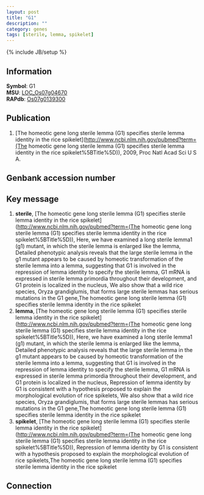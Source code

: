 ```yaml
---
layout: post
title: "G1"
description: ""
category: genes
tags: [sterile, lemma, spikelet]
---
```

{% include JB/setup %}

## Information
__Symbol__: G1  
__MSU__: [LOC_Os07g04670](http://rice.plantbiology.msu.edu/cgi-bin/ORF_infopage.cgi?orf=LOC_Os07g04670)  
__RAPdb__: [Os07g0139300](http://rapdb.dna.affrc.go.jp/viewer/gbrowse_details/irgsp1?name=Os07g0139300)  

## Publication
1. [The homeotic gene long sterile lemma (G1) specifies sterile lemma identity in the rice spikelet](http://www.ncbi.nlm.nih.gov/pubmed?term=(The homeotic gene long sterile lemma (G1) specifies sterile lemma identity in the rice spikelet%5BTitle%5D)), 2009, Proc Natl Acad Sci U S A.

## Genbank accession number

## Key message
1. __sterile__, [The homeotic gene long sterile lemma (G1) specifies sterile lemma identity in the rice spikelet](http://www.ncbi.nlm.nih.gov/pubmed?term=(The homeotic gene long sterile lemma (G1) specifies sterile lemma identity in the rice spikelet%5BTitle%5D)),  Here, we have examined a long sterile lemma1 (g1) mutant, in which the sterile lemma is enlarged like the lemma, Detailed phenotypic analysis reveals that the large sterile lemma in the g1 mutant appears to be caused by homeotic transformation of the sterile lemma into a lemma, suggesting that G1 is involved in the repression of lemma identity to specify the sterile lemma, G1 mRNA is expressed in sterile lemma primordia throughout their development, and G1 protein is localized in the nucleus, We also show that a wild rice species, Oryza grandiglumis, that forms large sterile lemmas has serious mutations in the G1 gene,The homeotic gene long sterile lemma (G1) specifies sterile lemma identity in the rice spikelet
2. __lemma__, [The homeotic gene long sterile lemma (G1) specifies sterile lemma identity in the rice spikelet](http://www.ncbi.nlm.nih.gov/pubmed?term=(The homeotic gene long sterile lemma (G1) specifies sterile lemma identity in the rice spikelet%5BTitle%5D)),  Here, we have examined a long sterile lemma1 (g1) mutant, in which the sterile lemma is enlarged like the lemma, Detailed phenotypic analysis reveals that the large sterile lemma in the g1 mutant appears to be caused by homeotic transformation of the sterile lemma into a lemma, suggesting that G1 is involved in the repression of lemma identity to specify the sterile lemma, G1 mRNA is expressed in sterile lemma primordia throughout their development, and G1 protein is localized in the nucleus, Repression of lemma identity by G1 is consistent with a hypothesis proposed to explain the morphological evolution of rice spikelets, We also show that a wild rice species, Oryza grandiglumis, that forms large sterile lemmas has serious mutations in the G1 gene,The homeotic gene long sterile lemma (G1) specifies sterile lemma identity in the rice spikelet
3. __spikelet__, [The homeotic gene long sterile lemma (G1) specifies sterile lemma identity in the rice spikelet](http://www.ncbi.nlm.nih.gov/pubmed?term=(The homeotic gene long sterile lemma (G1) specifies sterile lemma identity in the rice spikelet%5BTitle%5D)),  Repression of lemma identity by G1 is consistent with a hypothesis proposed to explain the morphological evolution of rice spikelets,The homeotic gene long sterile lemma (G1) specifies sterile lemma identity in the rice spikelet

## Connection


